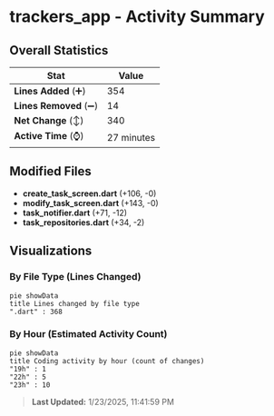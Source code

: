 # trackers_app - Activity Summary 

## Overall Statistics

| Stat                   | Value                                                             |
| ---------------------- | ----------------------------------------------------------------- |
| **Lines Added** (➕)   | 354                                          |
| **Lines Removed** (➖) | 14                                        |
| **Net Change** (↕)    | 340                |
| **Active Time** (⌚)   | 27 minutes |


## Modified Files
- **create_task_screen.dart** (+106, -0)
- **modify_task_screen.dart** (+143, -0)
- **task_notifier.dart** (+71, -12)
- **task_repositories.dart** (+34, -2)

## Visualizations

### By File Type (Lines Changed)

```mermaid
pie showData
title Lines changed by file type
".dart" : 368
```

### By Hour (Estimated Activity Count)

```mermaid
pie showData
title Coding activity by hour (count of changes)
"19h" : 1
"22h" : 5
"23h" : 10
```


> **Last Updated:** 1/23/2025, 11:41:59 PM